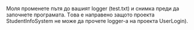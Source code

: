 Моля променете пътя до вашият logger (test.txt) и снимка преди да започнете програмата. Tова е направено защото проекта StudentInfoSystem не може да прочете logger-a на проекта UserLogin).

